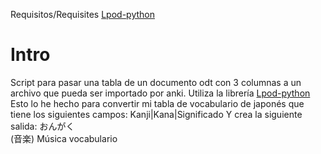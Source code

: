 Requisitos/Requisites
[Lpod-python](https://github.com/lpod/lpod-python)

Intro
======
Script para pasar una tabla de un documento odt con 3 columnas a un archivo que pueda ser importado por anki.
Utiliza la librería [Lpod-python](https://github.com/lpod/lpod-python)
Esto lo he hecho para convertir mi tabla de vocabulario de japonés que tiene los siguientes campos:
Kanji|Kana|Significado
Y crea la siguiente salida:
おんがく<br>(音楽) 	  Música 	 vocabulario
